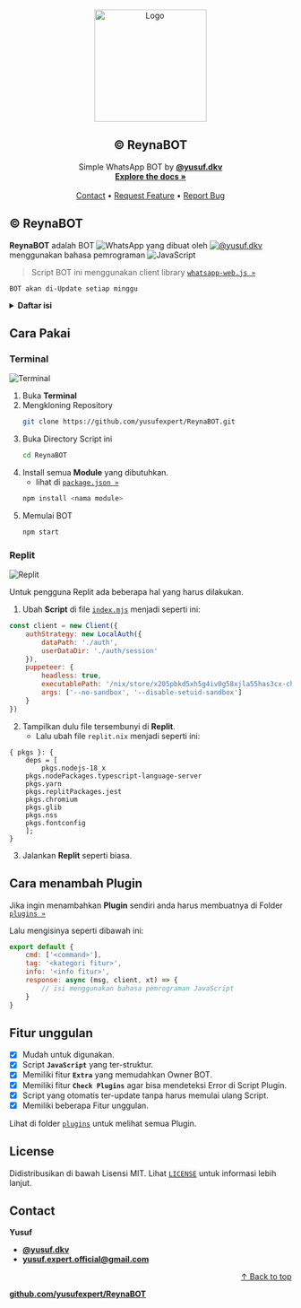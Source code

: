<a name="readme-top"></a>

<br />
<div align="center">
  <a href="Logo">
    <img src="https://cdn.pixabay.com/photo/2018/09/11/14/49/moe-3669736_1280.png" alt="Logo" width="200">
  </a>

  <h2 align="center">© ReynaBOT</h2>

  <p align="center">
    Simple WhatsApp BOT by <a href="https://wa.me/6283873115706"><strong>@yusuf.dkv</strong></a>
    <br />
    <a href="https://github.com/yusufexpert/ReynaBOT/blob/master/README.md"><strong>Explore the docs »</strong></a>
    <br />
    <br />
    <a href="https://wa.me/6283873115706">Contact</a>
    •
    <a href="https://wa.me/6283873115706">Request Feature</a>
    •
    <a href="https://wa.me/6283873115706">Report Bug</a>
  </p>
</div>

## © ReynaBOT
**ReynaBOT** adalah BOT ![WhatsApp](https://img.shields.io/badge/WhatsApp-25D366?style=flat&logo=whatsapp&logoColor=white) yang dibuat oleh [![@yusuf.dkv](https://img.shields.io/badge/@yusuf.dkv-E4405F?style=flat&logo=instagram&logoColor=white)](https://www.instagram.com/yusuf.dkv/) menggunakan bahasa pemrograman ![JavaScript](https://img.shields.io/badge/JavaScript-F7DF1E?style=flat&logo=javascript&logoColor=black)

> Script BOT ini menggunakan client library [`whatsapp-web.js »`](https://github.com/pedroslopez/whatsapp-web.js.git)

`BOT akan di-Update setiap minggu`

<details>
  <summary><strong>Daftar isi</strong></summary>
<ol>
  <li><a href="#cara-pakai">Cara Pakai »</a></li>
    <ul>
      <li><a href="#terminal">Terminal »</a></li>
      <li><a href="#replit">Replit »</a></li>
    </ul>
  <li><a href="#cara-menambah-plugin">Cara menambah Plugin »</a></li>
  <li><a href="#fitur-unggulan">Fitur Unggulan »</a></li>
  <li><a href="#license">License »</a></li>
  <li><a href="#contact">Contact »</a></li>
</ol>
</details>

## Cara Pakai
### Terminal
![Terminal](https://img.shields.io/badge/Terminal-4D4D4D?style=flat&logo=windowsterminal&logoColor=white)

1. Buka **Terminal**
2. Mengkloning Repository
   ```sh
   git clone https://github.com/yusufexpert/ReynaBOT.git
   ```
3. Buka Directory Script ini
   ```sh
   cd ReynaBOT
   ```
4. Install semua **Module** yang dibutuhkan.
   - lihat di [`package.json »`](https://github.com/yusufexpert/ReynaBOT/blob/master/package.json)
   ```sh
   npm install <nama module>
   ```
5. Memulai BOT
   ```sh
   npm start
   ```

### Replit
![Replit](https://img.shields.io/badge/Replit-F26207?style=flat&logo=replit&logoColor=white)

Untuk pengguna Replit ada beberapa hal yang harus dilakukan.
1. Ubah **Script** di file [`index.mjs`](https://github.com/yusufexpert/ReynaBOT/blob/master/index.mjs) menjadi seperti ini:
```js
const client = new Client({
    authStrategy: new LocalAuth({
        dataPath: './auth',
        userDataDir: './auth/session'
    }),
    puppeteer: {
        headless: true,
        executablePath: '/nix/store/x205pbkd5xh5g4iv0g58xjla55has3cx-chromium-108.0.5359.94/bin/chromium-browser',
        args: ['--no-sandbox', '--disable-setuid-sandbox']
    }
})
```
2. Tampilkan dulu file tersembunyi di **Replit**.
   - Lalu ubah file `replit.nix` menjadi seperti ini:
```nixos
{ pkgs }: {
	deps = [
		pkgs.nodejs-18_x
    pkgs.nodePackages.typescript-language-server
    pkgs.yarn
    pkgs.replitPackages.jest
    pkgs.chromium
    pkgs.glib
    pkgs.nss
    pkgs.fontconfig
	];
}
```
3. Jalankan **Replit** seperti biasa.

## Cara menambah Plugin
Jika ingin menambahkan **Plugin** sendiri anda harus membuatnya di Folder [`plugins »`](https://github.com/yusufexpert/ReynaBOT/tree/master/plugins)

Lalu mengisinya seperti dibawah ini:
```js
export default {
    cmd: ['<command>'],
    tag: '<kategori fitur>',
    info: '<info fitur>',
    response: async (msg, client, xt) => {
        // isi menggunakan bahasa pemrograman JavaScript
    }
}
```

## Fitur unggulan
- [x] Mudah untuk digunakan.
- [x] Script **`JavaScript`** yang ter-struktur.
- [x] Memiliki fitur **`Extra`** yang memudahkan Owner BOT.
- [x] Memiliki fitur **`Check Plugins`** agar bisa mendeteksi Error di Script Plugin.
- [x] Script yang otomatis ter-update tanpa harus memulai ulang Script.
- [x] Memiliki beberapa Fitur unggulan.

Lihat di folder [`plugins`](https://github.com/yusufexpert/ReynaBOT/tree/master/plugins) untuk melihat semua Plugin.

## License
Didistribusikan di bawah Lisensi MIT. Lihat [`LICENSE`](https://github.com/yusufexpert/ReynaBOT/blob/master/LICENSE) untuk informasi lebih lanjut.

## Contact

**Yusuf**
- [**@yusuf.dkv**](https://www.instagram.com/yusuf.dkv/)
- **yusuf.expert.official@gmail.com**

<p align="right"><a href="#readme-top">↑ Back to top</a></p>

[**github.com/yusufexpert/ReynaBOT**](https://github.com/yusufexpert/ReynaBOT)

